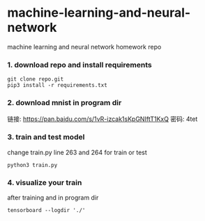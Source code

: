 # machine-learning-and-neural-network
machine learning and neural network homework repo
### 1. download repo and install requirements
```
git clone repo.git
pip3 install -r requirements.txt
```
### 2. download mnist in program dir
链接: https://pan.baidu.com/s/1vR-izcak1sKpGNIftT1KxQ  密码: 4tet

### 3. train and test model
change train.py line 263 and 264 for train or test
```
python3 train.py
```
### 4. visualize your train 
after training and in program dir
```
tensorboard --logdir './'
```
